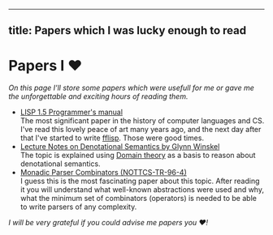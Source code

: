 --------------------
title: Papers which I was lucky enough to read
--------------------
# Papers I ♥

<i>
On this page I'll store some papers which were usefull for me or gave me the unforgettable and exciting hours of reading them.
</i>

- [LISP 1.5 Programmer's manual](http://ir.nmu.org.ua/bitstream/handle/123456789/129874/37a4142032912cebb0e8fe8f61c6fe2f.pdf?sequence=1)  
  The most significant paper in the history of computer languages and CS. I've read this lovely peace of art many years ago, and the next day
  after that I've started to write [fflisp](https://github.com/grouzen/fflisp). Those were good times.  
- [Lecture Notes on Denotational Semantics by Glynn Winskel](/files/papers/denotational-semantics.pdf)  
  The topic is explained using [Domain theory](http://en.wikipedia.org/wiki/Domain_theory) as a basis to reason
  about denotational semantics.  
- [Monadic Parser Combinators (NOTTCS-TR-96-4)](/files/papers/monparsing.pdf)  
  I guess this is the most fascinating paper about this topic. After reading it you will understand
  what well-known abstractions were used and why, what the minimum set of combinators (operators) is needed
  to be able to write parsers of any complexity.

<i>I will be very grateful if you could advise me papers you ♥!</i>
